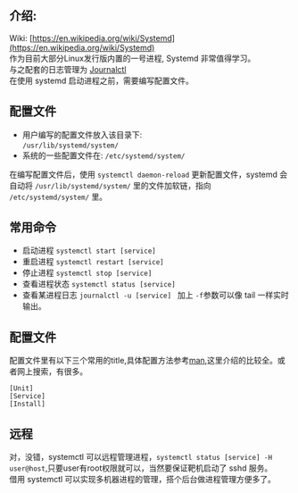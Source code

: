 ## 介绍:
Wiki: [https://en.wikipedia.org/wiki/Systemd](https://en.wikipedia.org/wiki/Systemd)    
作为目前大部分Linux发行版内置的一号进程, Systemd 非常值得学习。    
与之配套的日志管理为 [Journalctl](https://www.freedesktop.org/software/systemd/man/journalctl.html)    
在使用 systemd 启动进程之前，需要编写配置文件。

## 配置文件
- 用户编写的配置文件放入该目录下:     
``` /usr/lib/systemd/system/   ```
- 系统的一些配置文件在:
``` /etc/systemd/system/ ```
    
在编写配置文件后，使用 ``` systemctl daemon-reload ``` 更新配置文件，systemd 会自动将 ``` /usr/lib/systemd/system/ ``` 里的文件加软链，指向 ```/etc/systemd/system/``` 里。

## 常用命令
- 启动进程  ```systemctl start [service] ```
- 重启进程  ```systemctl restart [service] ```
- 停止进程  ```systemctl stop [service] ```
- 查看进程状态  ```systemctl status [service] ```
- 查看某进程日志 ```journalctl -u [service] ``` 加上 ```-f```参数可以像 tail 一样实时输出。

## 配置文件
配置文件里有以下三个常用的title,具体配置方法参考[man](https://jlk.fjfi.cvut.cz/arch/manpages/man/systemd.service.5),这里介绍的比较全。或者网上搜索，有很多。
```
[Unit]
[Service]
[Install]
```
## 远程
对，没错，systemctl 可以远程管理进程，```systemctl status [service] -H user@host```,只要user有root权限就可以，当然要保证靶机启动了 sshd 服务。    
借用 systemctl 可以实现多机器进程的管理，搭个后台做进程管理方便多了。
